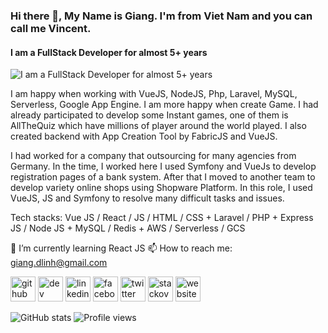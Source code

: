### Hi there 👋, My Name is Giang. I'm from Viet Nam and you can call me Vincent.
####  I am a FullStack Developer for almost 5+ years
![ I am a FullStack Developer for almost 5+ years](https://i.imgur.com/lJl63BJ.jpg)

I am happy when working with VueJS, NodeJS, Php, Laravel, MySQL, Serverless, Google App Engine. I am more happy when create Game. I had already participated to develop some Instant games, one of them is AllTheQuiz which have millions of player around the world played. I also created backend with App Creation Tool by FabricJS and VueJS.

I had worked for a company that outsourcing for many agencies from Germany. In the time, I worked here I used Symfony and VueJs to develop registration pages of a bank system. After that I moved to another team to develop variety online shops using Shopware Platform. In this role, I used VueJS, JS and Symfony to resolve many difficult tasks and issues.

Tech stacks: Vue JS / React / JS / HTML / CSS + Laravel / PHP + Express JS / Node JS + MySQL / Redis + AWS / Serverless / GCS

🌱 I’m currently learning React JS 📫 How to reach me: giang.dlinh@gmail.com 

[<img src='https://cdn.jsdelivr.net/npm/simple-icons@3.0.1/icons/github.svg' alt='github' height='40'>](https://github.com/giangvincent)  [<img src='https://cdn.jsdelivr.net/npm/simple-icons@3.0.1/icons/dev-dot-to.svg' alt='dev' height='40'>](https://dev.to/https://dev.to/giangvincent)  [<img src='https://cdn.jsdelivr.net/npm/simple-icons@3.0.1/icons/linkedin.svg' alt='linkedin' height='40'>](https://www.linkedin.com/in/https://www.linkedin.com/in/giang-do-linh-88b034131//)  [<img src='https://cdn.jsdelivr.net/npm/simple-icons@3.0.1/icons/facebook.svg' alt='facebook' height='40'>](https://www.facebook.com/https://www.facebook.com/me/)  [<img src='https://cdn.jsdelivr.net/npm/simple-icons@3.0.1/icons/twitter.svg' alt='twitter' height='40'>](https://twitter.com/https://twitter.com/step_dev)  [<img src='https://cdn.jsdelivr.net/npm/simple-icons@3.0.1/icons/stackoverflow.svg' alt='stackoverflow' height='40'>](https://stackoverflow.com/users/9092427)  [<img src='https://cdn.jsdelivr.net/npm/simple-icons@3.0.1/icons/icloud.svg' alt='website' height='40'>](giangvincent.github.io)  

![GitHub stats](https://github-readme-stats.vercel.app/api?username=giangvincent&show_icons=true)  ![Profile views](https://gpvc.arturio.dev/giangvincent)  
